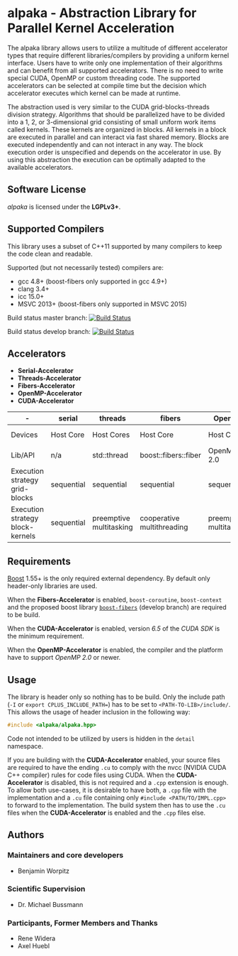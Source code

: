 alpaka - Abstraction Library for Parallel Kernel Acceleration
=============================================================

The alpaka library allows users to utilize a multitude of different accelerator types that require different libraries/compilers by providing a uniform kernel interface.
Users have to write only one implementation of their algorithms and can benefit from all supported accelerators.
There is no need to write special CUDA, OpenMP or custom threading code.
The supported accelerators can be selected at compile time but the decision which accelerator executes which kernel can be made at runtime.

The abstraction used is very similar to the CUDA grid-blocks-threads division strategy.
Algorithms that should be parallelized have to be divided into a 1, 2, or 3-dimensional grid consisting of small uniform work items called kernels.
These kernels are organized in blocks.
All kernels in a block are executed in parallel and can interact via fast shared memory.
Blocks are executed independently and can not interact in any way.
The block execution order is unspecified and depends on the accelerator in use.
By using this abstraction the execution can be optimally adapted to the available accelerators.

Software License
----------------

*alpaka* is licensed under the **LGPLv3+**.

Supported Compilers
-------------------

This library uses a subset of C++11 supported by many compilers to keep the code clean and readable.

Supported (but not necessarily tested) compilers are:
- gcc 4.8+ (boost-fibers only supported in gcc 4.9+)
- clang 3.4+
- icc 15.0+
- MSVC 2013+ (boost-fibers only supported in MSVC 2015)

Build status master branch: [![Build Status](https://travis-ci.org/ComputationalRadiationPhysics/alpaka.svg?branch=master)](https://travis-ci.org/ComputationalRadiationPhysics/alpaka)

Build status develop branch: [![Build Status](https://travis-ci.org/ComputationalRadiationPhysics/alpaka.svg?branch=develop)](https://travis-ci.org/ComputationalRadiationPhysics/alpaka)

Accelerators
------------
- **Serial-Accelerator**
- **Threads-Accelerator**
- **Fibers-Accelerator**
- **OpenMP-Accelerator**
- **CUDA-Accelerator**

|-|serial|threads|fibers|OpenMP|CUDA|
|---|---|---|---|---|---|
|Devices|Host Core|Host Cores|Host Core|Host Cores|NVIDIA GPUs|
|Lib/API|n/a| std::thread | boost::fibers::fiber |OpenMP 2.0|CUDA 6.5|
|Execution strategy grid-blocks|sequential|sequential|sequential|sequential|undefined|
|Execution strategy block-kernels|sequential|preemptive multitasking|cooperative multithreading|preemptive multitasking|lock-step within warps|

Requirements
------------

[Boost](http://boost.org/) 1.55+ is the only required external dependency.
By default only header-only libraries are used.

When the **Fibers-Accelerator** is enabled, `boost-coroutine`, `boost-context` and the proposed boost library [`boost-fibers`](https://github.com/olk/boost-fiber) (develop branch) are required to be build.

When the **CUDA-Accelerator** is enabled, version *6.5* of the *CUDA SDK* is the minimum requirement.

When the **OpenMP-Accelerator** is enabled, the compiler and the platform have to support *OpenMP 2.0* or newer.

Usage
-----

The library is header only so nothing has to be build.
Only the include path (`-I` or `export CPLUS_INCLUDE_PATH=`) has to be set to `<PATH-TO-LIB>/include/`.
This allows the usage of header inclusion in the following way:

```c++
#include <alpaka/alpaka.hpp>
```

Code not intended to be utilized by users is hidden in the `detail` namespace.

If you are building with the **CUDA-Accelerator** enabled, your source files are required to have the ending `.cu` to comply with the nvcc (NVIDIA CUDA C++ compiler) rules for code files using CUDA.
When the **CUDA-Accelerator** is disabled, this is not required and a `.cpp` extension is enough.
To allow both use-cases, it is desirable to have both, a `.cpp` file with the implementation and a `.cu` file containing only `#include <PATH/TO/IMPL.cpp>` to forward to the implementation.
The build system then has to use the `.cu` files when the **CUDA-Accelerator** is enabled and the `.cpp` files else.

Authors
-------

### Maintainers and core developers

- Benjamin Worpitz

### Scientific Supervision

- Dr. Michael Bussmann

### Participants, Former Members and Thanks

- Rene Widera
- Axel Huebl
